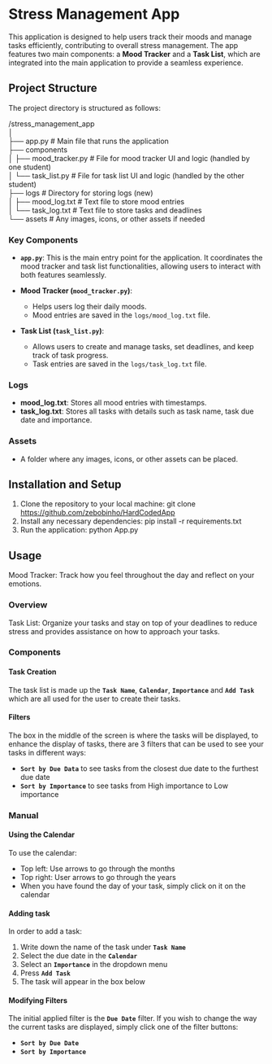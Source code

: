 # Stress Management App

This application is designed to help users track their moods and manage tasks efficiently, contributing to overall stress management. The app features two main components: a **Mood Tracker** and a **Task List**, which are integrated into the main application to provide a seamless experience.

## Project Structure

The project directory is structured as follows:


/stress_management_app<br>
│<br>
├── app.py                 # Main file that runs the application<br>
├── components<br>
│   ├── mood_tracker.py     # File for mood tracker UI and logic (handled by one student)<br>
│   └── task_list.py        # File for task list UI and logic (handled by the other student)<br>
├── logs                    # Directory for storing logs (new)<br>
│   ├── mood_log.txt        # Text file to store mood entries<br>
│   └── task_log.txt        # Text file to store tasks and deadlines<br>
└── assets                  # Any images, icons, or other assets if needed<br>


### Key Components

- **`app.py`**: This is the main entry point for the application. It coordinates the mood tracker and task list functionalities, allowing users to interact with both features seamlessly.
  
- **Mood Tracker (`mood_tracker.py`)**: 
  - Helps users log their daily moods.
  - Mood entries are saved in the `logs/mood_log.txt` file.
  
- **Task List (`task_list.py`)**: 
  - Allows users to create and manage tasks, set deadlines, and keep track of task progress.
  - Task entries are saved in the `logs/task_log.txt` file.

### Logs

- **mood_log.txt**: Stores all mood entries with timestamps.
- **task_log.txt**: Stores all tasks with details such as task name, task due date and importance.

### Assets

- A folder where any images, icons, or other assets can be placed.

## Installation and Setup

1. Clone the repository to your local machine:
   git clone https://github.com/zebobinho/HardCodedApp
2. Install any necessary dependencies:
   pip install -r requirements.txt
3. Run the application:
   python App.py

## Usage
Mood Tracker: Track how you feel throughout the day and reflect on your emotions.<br>

### Overview 
Task List: Organize your tasks and stay on top of your deadlines to reduce stress and provides assistance on how to approach your tasks.<br>
### Components
#### Task Creation
The task list is made up the **`Task Name`**, **`Calendar`**, **`Importance`** and **`Add Task`** which are all used for the user to create their tasks. <br>
#### Filters
The box in the middle of the screen is where the tasks will be displayed, to enhance the display of tasks, there are 3 filters that can be used to see your tasks in different ways:<br>
- **`Sort by Due Data`** to see tasks from the closest due date to the furthest due date
- **`Sort by Importance`** to see tasks from High importance to Low importance

### Manual

#### Using the Calendar
To use the calendar:
- Top left: Use arrows to go through the months
- Top right: User arrows to go through the years
- When you have found the day of your task, simply click on it on the calendar

#### Adding task
In order to add a task:
1. Write down the name of the task under **`Task Name`**
2. Select the due date in the **`Calendar`**
3. Select an **`Importance`** in the dropdown menu
4. Press **`Add Task`**
5. The task will appear in the box below

#### Modifying Filters
The initial applied filter is the **`Due Date`** filter. If you wish to change the way the current tasks are displayed, simply click one of the filter buttons:
- **`Sort by Due Date`**
- **`Sort by Importance`**



